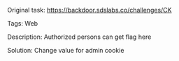 Original task: https://backdoor.sdslabs.co/challenges/CK

Tags: Web

Description: Authorized persons can get flag here

Solution: Change value for admin cookie
